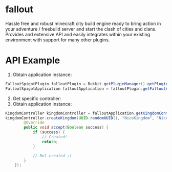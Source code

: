 # fallout
Hassle free and robust minecraft city build engine ready to bring action in your adventure / freebuild server and start the clash of cities and clans. Provides and extensive API and easily integrates within your existing environment with support for many other plugins.

# API Example

1. Obtain application instance:
```java
FalloutSpigotPlugin falloutPlugin = Bukkit.getPluginManager().getPlugin("fallout");
FalloutSpigotApplication falloutApplication = falloutPlugin.getFalloutApplication();
```

2. Get specific controller:
1. Obtain application instance:
```java
KingdomController kingdomController = falloutApplication.getKingdomController();
kingdomController.createKingdom(UUID.randomUUID(), "NiceKingdom", "Nice Kingdom", new Consumer<Boolean>() {
        @Override
        public void accept(Boolean success) {
            if (success) {
                // Created!
                return;
            }

            // Not created ;(
        }
    });
```